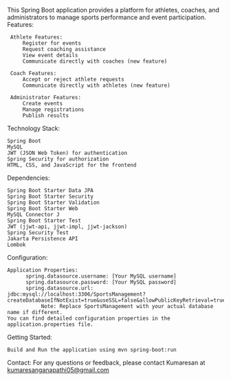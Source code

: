 This Spring Boot application provides a platform for athletes, coaches, and administrators to manage sports performance and event participation.
Features:

     Athlete Features:
         Register for events
         Request coaching assistance
         View event details
         Communicate directly with coaches (new feature)
         
     Coach Features:
         Accept or reject athlete requests
         Communicate directly with athletes (new feature)
         
     Administrator Features:
         Create events
         Manage registrations
         Publish results         
Technology Stack:

    Spring Boot
    MySQL
    JWT (JSON Web Token) for authentication
    Spring Security for authorization
    HTML, CSS, and JavaScript for the frontend  
Dependencies:

    Spring Boot Starter Data JPA
    Spring Boot Starter Security
    Spring Boot Starter Validation
    Spring Boot Starter Web
    MySQL Connector J
    Spring Boot Starter Test
    JWT (jjwt-api, jjwt-impl, jjwt-jackson)
    Spring Security Test
    Jakarta Persistence API
    Lombok
Configuration:

    Application Properties:
          spring.datasource.username: [Your MySQL username]
          spring.datasource.password: [Your MySQL password]
          spring.datasource.url: jdbc:mysql://localhost:3306/SportsManagement?createDatabaseIfNotExist=true&useSSL=false&allowPublicKeyRetrieval=true
               Note: Replace SportsManagement with your actual database name if different.
    You can find detailed configuration properties in the application.properties file.
Getting Started:

    Build and Run the application using mvn spring-boot:run  
Contact:
    For any questions or feedback, please contact Kumaresan at kumaresanganapathi05@gmail.com
